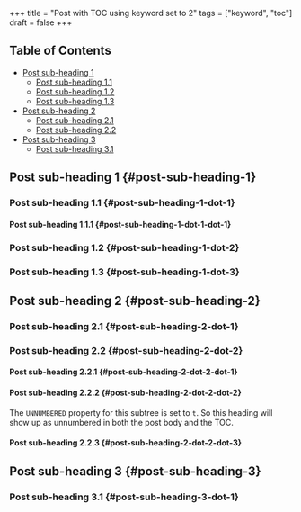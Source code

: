 +++
title = "Post with TOC using keyword set to 2"
tags = ["keyword", "toc"]
draft = false
+++

<div class="ox-hugo-toc toc">
<div></div>

## Table of Contents

- [Post sub-heading 1](#post-sub-heading-1)
    - [Post sub-heading 1.1](#post-sub-heading-1-dot-1)
    - [Post sub-heading 1.2](#post-sub-heading-1-dot-2)
    - [Post sub-heading 1.3](#post-sub-heading-1-dot-3)
- [Post sub-heading 2](#post-sub-heading-2)
    - [Post sub-heading 2.1](#post-sub-heading-2-dot-1)
    - [Post sub-heading 2.2](#post-sub-heading-2-dot-2)
- [Post sub-heading 3](#post-sub-heading-3)
    - [Post sub-heading 3.1](#post-sub-heading-3-dot-1)

</div>
<!--endtoc-->


## Post sub-heading 1 {#post-sub-heading-1}


### Post sub-heading 1.1 {#post-sub-heading-1-dot-1}


#### Post sub-heading 1.1.1 {#post-sub-heading-1-dot-1-dot-1}


### Post sub-heading 1.2 {#post-sub-heading-1-dot-2}


### Post sub-heading 1.3 {#post-sub-heading-1-dot-3}


## Post sub-heading 2 {#post-sub-heading-2}


### Post sub-heading 2.1 {#post-sub-heading-2-dot-1}


### Post sub-heading 2.2 {#post-sub-heading-2-dot-2}


#### Post sub-heading 2.2.1 {#post-sub-heading-2-dot-2-dot-1}


#### Post sub-heading 2.2.2 {#post-sub-heading-2-dot-2-dot-2}

The `UNNUMBERED` property for this subtree is set to `t`. So this
heading will show up as unnumbered in both the post body and the TOC.


#### Post sub-heading 2.2.3 {#post-sub-heading-2-dot-2-dot-3}


## Post sub-heading 3 {#post-sub-heading-3}


### Post sub-heading 3.1 {#post-sub-heading-3-dot-1}
